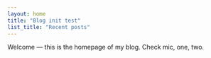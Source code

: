 ```yaml
---
layout: home
title: "Blog init test"
list_title: "Recent posts"
---
```


Welcome — this is the homepage of my blog. Check mic, one, two.